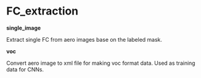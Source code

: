 # FC_extraction

**single_image**

Extract single FC from aero images base on the labeled mask.

**voc**

Convert aero image to xml file for making voc format data. Used as training data for CNNs.

